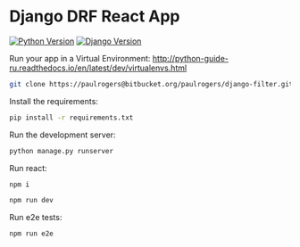 # Django DRF React App

[![Python Version](https://img.shields.io/badge/python-3.6-brightgreen.svg)](https://python.org)
[![Django Version](https://img.shields.io/badge/django-2.2-brightgreen.svg)](https://djangoproject.com)

Run your app in a Virtual Environment: http://python-guide-ru.readthedocs.io/en/latest/dev/virtualenvs.html

```bash
git clone https://paulrogers@bitbucket.org/paulrogers/django-filter.git
```

Install the requirements:

```bash
pip install -r requirements.txt
```

Run the development server:

```bash
python manage.py runserver
```

Run react:

```bash
npm i
```

```bash
npm run dev
```

Run e2e tests:

```bash
npm run e2e
```